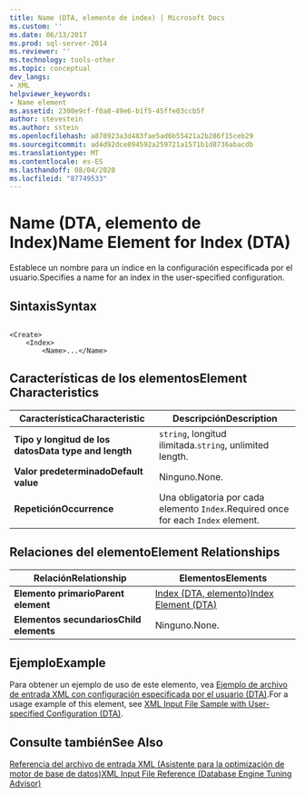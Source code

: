 ```yaml
---
title: Name (DTA, elemento de index) | Microsoft Docs
ms.custom: ''
ms.date: 06/13/2017
ms.prod: sql-server-2014
ms.reviewer: ''
ms.technology: tools-other
ms.topic: conceptual
dev_langs:
- XML
helpviewer_keywords:
- Name element
ms.assetid: 2300e9cf-f0a8-49e6-b1f5-45ffe03ccb5f
author: stevestein
ms.author: sstein
ms.openlocfilehash: a878923a3d483fae5ad6b55421a2b286f15ceb29
ms.sourcegitcommit: ad4d92dce894592a259721a1571b1d8736abacdb
ms.translationtype: MT
ms.contentlocale: es-ES
ms.lasthandoff: 08/04/2020
ms.locfileid: "87749533"
---
```

# <a name="name-element-for-index-dta"></a><span data-ttu-id="503af-102">Name (DTA, elemento de Index)</span><span class="sxs-lookup"><span data-stu-id="503af-102">Name Element for Index (DTA)</span></span>
  <span data-ttu-id="503af-103">Establece un nombre para un índice en la configuración especificada por el usuario.</span><span class="sxs-lookup"><span data-stu-id="503af-103">Specifies a name for an index in the user-specified configuration.</span></span>  
  
## <a name="syntax"></a><span data-ttu-id="503af-104">Sintaxis</span><span class="sxs-lookup"><span data-stu-id="503af-104">Syntax</span></span>  
  
```  
  
<Create>  
    <Index>  
        <Name>...</Name>  
```  
  
## <a name="element-characteristics"></a><span data-ttu-id="503af-105">Características de los elementos</span><span class="sxs-lookup"><span data-stu-id="503af-105">Element Characteristics</span></span>  
  
|<span data-ttu-id="503af-106">Característica</span><span class="sxs-lookup"><span data-stu-id="503af-106">Characteristic</span></span>|<span data-ttu-id="503af-107">Descripción</span><span class="sxs-lookup"><span data-stu-id="503af-107">Description</span></span>|  
|--------------------|-----------------|  
|<span data-ttu-id="503af-108">**Tipo y longitud de los datos**</span><span class="sxs-lookup"><span data-stu-id="503af-108">**Data type and length**</span></span>|<span data-ttu-id="503af-109">`string`, longitud ilimitada.</span><span class="sxs-lookup"><span data-stu-id="503af-109">`string`, unlimited length.</span></span>|  
|<span data-ttu-id="503af-110">**Valor predeterminado**</span><span class="sxs-lookup"><span data-stu-id="503af-110">**Default value**</span></span>|<span data-ttu-id="503af-111">Ninguno.</span><span class="sxs-lookup"><span data-stu-id="503af-111">None.</span></span>|  
|<span data-ttu-id="503af-112">**Repetición**</span><span class="sxs-lookup"><span data-stu-id="503af-112">**Occurrence**</span></span>|<span data-ttu-id="503af-113">Una obligatoria por cada elemento `Index`.</span><span class="sxs-lookup"><span data-stu-id="503af-113">Required once for each `Index` element.</span></span>|  
  
## <a name="element-relationships"></a><span data-ttu-id="503af-114">Relaciones del elemento</span><span class="sxs-lookup"><span data-stu-id="503af-114">Element Relationships</span></span>  
  
|<span data-ttu-id="503af-115">Relación</span><span class="sxs-lookup"><span data-stu-id="503af-115">Relationship</span></span>|<span data-ttu-id="503af-116">Elementos</span><span class="sxs-lookup"><span data-stu-id="503af-116">Elements</span></span>|  
|------------------|--------------|  
|<span data-ttu-id="503af-117">**Elemento primario**</span><span class="sxs-lookup"><span data-stu-id="503af-117">**Parent element**</span></span>|[<span data-ttu-id="503af-118">Index &#40;DTA, elemento&#41;</span><span class="sxs-lookup"><span data-stu-id="503af-118">Index Element &#40;DTA&#41;</span></span>](index-element-dta.md)|  
|<span data-ttu-id="503af-119">**Elementos secundarios**</span><span class="sxs-lookup"><span data-stu-id="503af-119">**Child elements**</span></span>|<span data-ttu-id="503af-120">Ninguno.</span><span class="sxs-lookup"><span data-stu-id="503af-120">None.</span></span>|  
  
## <a name="example"></a><span data-ttu-id="503af-121">Ejemplo</span><span class="sxs-lookup"><span data-stu-id="503af-121">Example</span></span>  
 <span data-ttu-id="503af-122">Para obtener un ejemplo de uso de este elemento, vea [Ejemplo de archivo de entrada XML con configuración especificada por el usuario &#40;DTA&#41;](xml-input-file-sample-with-user-specified-configuration-dta.md).</span><span class="sxs-lookup"><span data-stu-id="503af-122">For a usage example of this element, see [XML Input File Sample with User-specified Configuration &#40;DTA&#41;](xml-input-file-sample-with-user-specified-configuration-dta.md).</span></span>  
  
## <a name="see-also"></a><span data-ttu-id="503af-123">Consulte también</span><span class="sxs-lookup"><span data-stu-id="503af-123">See Also</span></span>  
 [<span data-ttu-id="503af-124">Referencia del archivo de entrada XML &#40;Asistente para la optimización de motor de base de datos&#41;</span><span class="sxs-lookup"><span data-stu-id="503af-124">XML Input File Reference &#40;Database Engine Tuning Advisor&#41;</span></span>](xml-input-file-reference-database-engine-tuning-advisor.md)  
  
  

